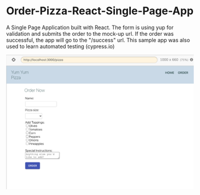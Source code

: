 # Order-Pizza-React-Single-Page-App
A Single Page Application built with React. The form is using yup for validation and submits the order to the mock-up url. If the order was successful, the app will go to the "/success" url. This sample app was also used to learn automated testing (cypress.io) 

![img](1.png)
